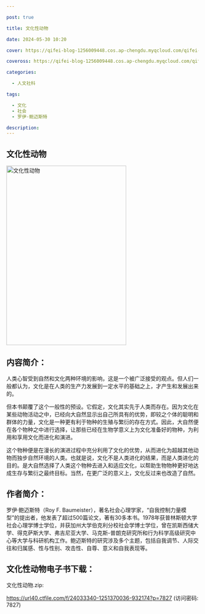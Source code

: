 ```yaml
---

post: true

title: 文化性动物

date: 2024-05-30 10:20

cover: https://qifei-blog-1256009448.cos.ap-chengdu.myqcloud.com/qifei-blog/s33895684.jpg

coveross: https://qifei-blog-1256009448.cos.ap-chengdu.myqcloud.com/qifei-blog/s33895684.jpg

categories:

  - 人文社科

tags:

  - 文化
  - 社会
  - 罗伊·鲍迈斯特

description:
---
```


## 文化性动物

<img alt="文化性动物" class="aligncenter loading" data-was-processed="true" decoding="async" fetchpriority="high" height="471" src="https://qifei-blog-1256009448.cos.ap-chengdu.myqcloud.com/qifei-blog/s33895684.jpg" style="cursor: zoom-in;" width="314"/>

## 内容简介：

人类心智受到自然和文化两种环境的影响，这是一个被广泛接受的观点。但人们一般都认为，文化是在人类的生产力发展到一定水平的基础之上，才产生和发展出来的。

但本书颠覆了这个一般性的预设。它假定，文化其实先于人类而存在。因为文化在某些动物活动之中，已经向大自然显示出自己所具有的优势，即较之个体的聪明和群体的力量，文化是一种更有利于物种的生殖与繁衍的存在方式。因此，大自然便在各个物种之中进行选择，让那些已经在生物学意义上为文化准备好的物种，为利用和享用文化而进化和演进。

这个物种便是在漫长的演进过程中充分利用了文化的优势，从而进化为超越其他动物而独步自然环境的人类。也就是说，文化不是人类进化的结果，而是人类进化的目的。是大自然选择了人类这个物种去进入和适应文化，以帮助生物物种更好地达成生存与繁衍之最终目标。当然，在更广泛的意义上，文化反过来也改造了自然。

## 作者简介：

罗伊·鲍迈斯特（Roy F. Baumeister），著名社会心理学家，“自我控制力量模型”的提出者，他发表了超过500篇论文，著有30多本书。1978年获普林斯顿大学社会心理学博士学位，并获加州大学伯克利分校社会学博士学位，曾在凯斯西储大学、得克萨斯大学、弗吉尼亚大学、马克斯-普朗克研究所和行为科学高级研究中心等大学与科研机构工作。鲍迈斯特的研究涉及多个主题，包括自我调节、人际交往和归属感、性与性别、攻击性、自尊、意义和自我表现等。

## 文化性动物电子书下载：

文化性动物.zip: 

https://url40.ctfile.com/f/24033340-1251370036-932174?p=7827 (访问密码: 7827)
